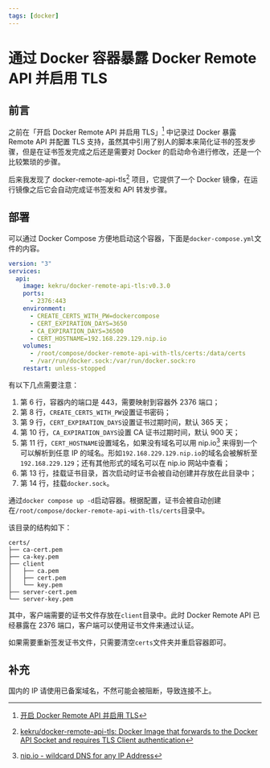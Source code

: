 ```yaml
---
tags: [docker]
---
```


# 通过 Docker 容器暴露 Docker Remote API 并启用 TLS

## 前言

之前在「开启 Docker Remote API 并启用 TLS」[^1] 中记录过 Docker 暴露 Remote API 并配置 TLS 支持，虽然其中引用了别人的脚本来简化证书的签发步骤，但是在证书签发完成之后还是需要对 Docker 的启动命令进行修改，还是一个比较繁琐的步骤。

后来我发现了 docker-remote-api-tls[^2] 项目，它提供了一个 Docker 镜像，在运行镜像之后它会自动完成证书签发和 API 转发步骤。

## 部署

可以通过 Docker Compose 方便地启动这个容器，下面是`docker-compose.yml`文件的内容。

```yaml
version: "3"
services:
  api:
    image: kekru/docker-remote-api-tls:v0.3.0
    ports:
      - 2376:443
    environment:
      - CREATE_CERTS_WITH_PW=dockercompose
      - CERT_EXPIRATION_DAYS=3650
      - CA_EXPIRATION_DAYS=36500
      - CERT_HOSTNAME=192.168.229.129.nip.io
    volumes:
      - /root/compose/docker-remote-api-with-tls/certs:/data/certs
      - /var/run/docker.sock:/var/run/docker.sock:ro
    restart: unless-stopped
```

有以下几点需要注意：

1. 第 6 行，容器内的端口是 443，需要映射到容器外 2376 端口；
2. 第 8 行，`CREATE_CERTS_WITH_PW`设置证书密码；
3. 第 9 行，`CERT_EXPIRATION_DAYS`设置证书过期时间，默认 365 天；
4. 第 10 行，`CA_EXPIRATION_DAYS`设置 CA 证书过期时间，默认 900 天；
5. 第 11 行，`CERT_HOSTNAME`设置域名，如果没有域名可以用 nip.io[^3] 来得到一个可以解析到任意 IP 的域名。形如`192.168.229.129.nip.io`的域名会被解析至`192.168.229.129`；还有其他形式的域名可以在 nip.io 网站中查看；
6. 第 13 行，挂载证书目录，首次启动时证书会被自动创建并存放在此目录中；
7. 第 14 行，挂载`docker.sock`。

通过`docker compose up -d`启动容器。根据配置，证书会被自动创建在`/root/compose/docker-remote-api-with-tls/certs`目录中。

该目录的结构如下：

```text
certs/
├── ca-cert.pem
├── ca-key.pem
├── client
│   ├── ca.pem
│   ├── cert.pem
│   └── key.pem
├── server-cert.pem
└── server-key.pem
```

其中，客户端需要的证书文件存放在`client`目录中。此时 Docker Remote API 已经暴露在 2376 端口，客户端可以使用证书文件来通过认证。

如果需要重新签发证书文件，只需要清空`certs`文件夹并重启容器即可。

## 补充

国内的 IP 请使用已备案域名，不然可能会被阻断，导致连接不上。

[^1]: [开启 Docker Remote API 并启用 TLS](./2021-09-09-enabling-the-docker-remote-api-with-tls.md)
[^2]: [kekru/docker-remote-api-tls: Docker Image that forwards to the Docker API Socket and requires TLS Client authentication](https://github.com/kekru/docker-remote-api-tls)
[^3]: [nip.io - wildcard DNS for any IP Address](https://nip.io/)
